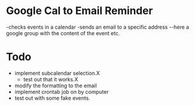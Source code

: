 # Google Cal to Email Reminder
-checks events in a calendar
-sends an email to a specific address --here a google group with the content of the event etc.
# Todo

- implement subcalendar selection.X
	- test out that it works.X
- modify the formatting to the email
- implement crontab job on by computer
- test out with some fake events.


